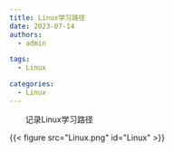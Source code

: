 ```yaml
---
title: Linux学习路径
date: 2023-07-14
authors:
  - admin

tags:
  - Linux

categories:
  - Linux
---
```


&emsp;&emsp;记录Linux学习路径
<!--more-->
{{< figure src="Linux.png" id="Linux" >}}
